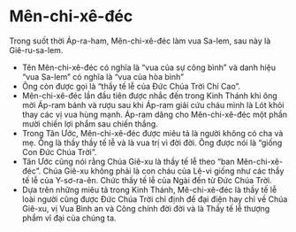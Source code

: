 # Mên-chi-xê-đéc

Trong suốt thời Áp-ra-ham, Mên-chi-xê-đéc làm vua Sa-lem, sau này là Giê-ru-sa-lem.
- Tên Mên-chi-xê-đéc có nghĩa là “vua của sự công bình” và danh hiệu “vua Sa-lem” có nghĩa là “vua của hòa bình”
- Ông còn được gọi là “thầy tế lễ của Đức Chúa Trời Chí Cao”.
- Mên-chi-xê-đéc lần đầu tiên được nhắc đến trong Kinh Thánh khi ông mời Áp-ram bánh và rượu sau khi Áp-ram giải cứu cháu mình là Lót khỏi thay các vị vua hùng mạnh. Áp-ram dâng cho Mên-chi-xê-đéc một phần mười chiến lợi phẩm sau chiến thắng.
- Trong Tân Ước, Mên-chi-xê-đéc được miêu tả là người không có cha và mẹ. Ông là thầy thầy tế lễ và là vua trị vì đời đời. Ông được nói là “giống Con Đức Chúa Trời”.
- Tân Ước cũng nói rằng Chúa Giê-xu là thầy tế lễ theo “ban Mên-chi-xê-đéc”. Chúa Giê-xu không phải là con cháu của Lê-vi giống như các thầy tế lễ của Y-sơ-ra-ên. Chức thầy tế lễ của Ngài đến từ Đức Chúa Trời.
- Dựa trên những miêu tả trong Kinh Thánh, Mê-chi-xê-đéc là thầy tế lễ loài người cũng được Đức Chúa Trời chỉ định để đại điện hay chỉ về Chúa Giê-xu, vị Vua Bình an và Công chính đời đời và là Thầy tế lễ thượng phẩm vĩ đại của chúng ta.

